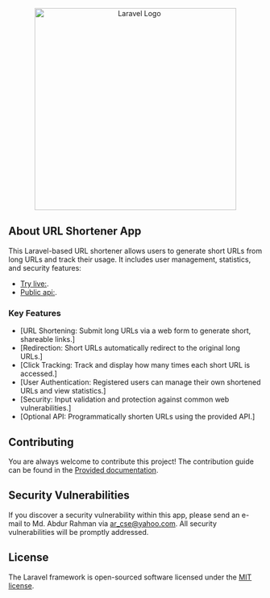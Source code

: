 <p align="center"><a href="https://laravel.com" target="_blank"><img src="https://raw.githubusercontent.com/laravel/art/master/logo-lockup/5%20SVG/2%20CMYK/1%20Full%20Color/laravel-logolockup-cmyk-red.svg" width="400" alt="Laravel Logo"></a></p>

## About URL Shortener App

This Laravel-based URL shortener allows users to generate short URLs from long URLs and track their usage. It includes user management, statistics, and security features:

- [Try live:](https://url-shortener.ar-techpro.com).
- [Public api:](https://url-shortener.ar-techpro.comapi/url/shortener).


### Key Features

- [URL Shortening: Submit long URLs via a web form to generate short, shareable links.]
- [Redirection: Short URLs automatically redirect to the original long URLs.]
- [Click Tracking: Track and display how many times each short URL is accessed.]
- [User Authentication: Registered users can manage their own shortened URLs and view statistics.]
- [Security: Input validation and protection against common web vulnerabilities.]
- [Optional API: Programmatically shorten URLs using the provided API.]

## Contributing

You are always welcome to contribute this project! The contribution guide can be found in the [Provided documentation](#).

## Security Vulnerabilities

If you discover a security vulnerability within this app, please send an e-mail to Md. Abdur Rahman via [ar_cse@yahoo.com](mailto:ar_cse@yahoo.com). All security vulnerabilities will be promptly addressed.

## License

The Laravel framework is open-sourced software licensed under the [MIT license](https://opensource.org/licenses/MIT).
